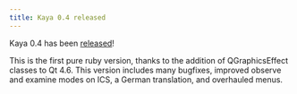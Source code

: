 ```yaml
---
title: Kaya 0.4 released
---
```

Kaya 0.4 has been [released](download.html)!

This is the first pure ruby version, thanks to the addition of QGraphicsEffect classes to Qt 4.6. This version includes many bugfixes, improved observe and examine modes on ICS, a German translation, and overhauled menus.

